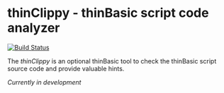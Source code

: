 # thinClippy - thinBasic script code analyzer
[![Build Status](https://travis-ci.com/petrSchreiber/thinclippy.svg?branch=master)](https://travis-ci.com/petrSchreiber/thinclippy)

The _thinClippy_ is an optional thinBasic tool to check the thinBasic script source code and provide valuable hints.

_Currently in development_
